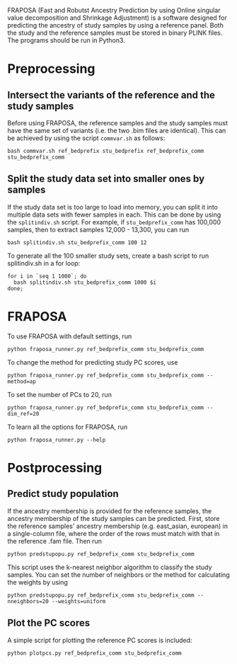 FRAPOSA (Fast and Robutst Ancestry Prediction by using Online singular value decomposition and Shrinkage Adjustment) is a software designed for predicting the ancestry of study samples by using a reference panel.
Both the study and the reference samples must be stored in binary PLINK files.
The programs should be run in Python3.

# Preprocessing

## Intersect the variants of the reference and the study samples

Before using FRAPOSA,
the reference samples and the study samples must have the same set of variants
(i.e. the two .bim files are identical).
This can be achieved by using the script `commvar.sh` as follows:
```
bash commvar.sh ref_bedprefix stu_bedprefix ref_bedprefix_comm stu_bedprefix_comm
```

## Split the study data set into smaller ones by samples 

If the study data set is too large to load into memory,
you can split it into multiple data sets with fewer samples in each.
This can be done by using the `splitindiv.sh` script.
For example, if `stu_bedprefix_comm` has 100,000 samples,
then to extract samples 12,000 - 13,300, you can run
```
bash splitindiv.sh stu_bedprefix_comm 100 12
```
To generate all the 100 smaller study sets, create a bash script to run splitindiv.sh in a for loop:
```
for i in `seq 1 1000`; do
  bash splitindiv.sh stu_bedprefix_comm 1000 $i
done;
```

# FRAPOSA

To use FRAPOSA with default settings, run
```
python fraposa_runner.py ref_bedprefix_comm stu_bedprefix_comm
```

To change the method for predicting study PC scores, use
```
python fraposa_runner.py ref_bedprefix_comm stu_bedprefix_comm --method=ap

```

To set the number of PCs to 20, run
```
python fraposa_runner.py ref_bedprefix_comm stu_bedprefix_comm --dim_ref=20

```

To learn all the options for FRAPOSA, run
```
python fraposa_runner.py --help
```

# Postprocessing

## Predict study population

If the ancestry membership is provided for the reference samples,
the ancestry membership of the study samples can be predicted.
First, store the reference samples' ancestry membership (e.g. east_asian, european) in a single-column file,
where the order of the rows must match with that in the reference .fam file.
Then run
```
python predstupopu.py ref_bedprefix_comm stu_bedprefix_comm
```
This script uses the k-nearest neighbor algorithm to classify the study samples.
You can set the number of neighbors or the method for calculating the weights by using
```
python predstupopu.py ref_bedprefix_comm stu_bedprefix_comm --nneighbors=20 --weights=uniform
```

## Plot the PC scores

A simple script for plotting the reference PC scores is included:
```
python plotpcs.py ref_bedprefix_comm stu_bedprefix_comm
```

